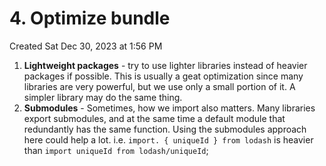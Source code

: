 # 4. Optimize bundle
Created Sat Dec 30, 2023 at 1:56 PM

1. **Lightweight packages** - try to use lighter libraries instead of heavier packages if possible. This is usually a geat optimization since many libraries are very powerful, but we use only a small portion of it. A simpler library may do the same thing.
2. **Submodules** - Sometimes, how we import also matters. Many libraries export submodules, and at the same time a default module that redundantly has the same function. Using the submodules approach here could help a lot. i.e. `import. { uniqueId } from lodash` is heavier than `import uniqueId from lodash/uniqueId`;